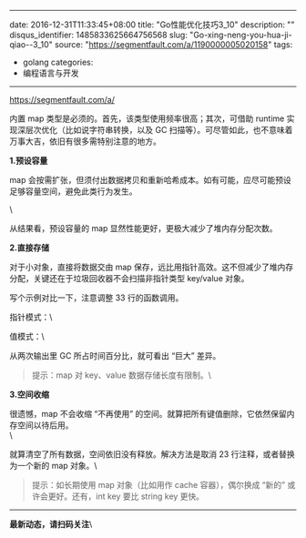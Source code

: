 
---
date: 2016-12-31T11:33:45+08:00
title: "Go性能优化技巧3_10"
description: ""
disqus_identifier: 1485833625664756568
slug: "Go-xing-neng-you-hua-ji-qiao--3_10"
source: "https://segmentfault.com/a/1190000005020158"
tags: 
- golang 
categories:
- 编程语言与开发
---

https://segmentfault.com/a/

内置 map 类型是必须的。首先，该类型使用频率很高；其次，可借助 runtime
实现深层次优化（比如说字符串转换，以及 GC
扫描等）。可尽管如此，也不意味着万事大吉，依旧有很多需特别注意的地方。

**1.预设容量**

map
会按需扩张，但须付出数据拷贝和重新哈希成本。如有可能，应尽可能预设足够容量空间，避免此类行为发生。

\

从结果看，预设容量的 map 显然性能更好，更极大减少了堆内存分配次数。

**2.直接存储**

对于小对象，直接将数据交由 map
保存，远比用指针高效。这不但减少了堆内存分配，关键还在于垃圾回收器不会扫描非指针类型
key/value 对象。

写个示例对比一下，注意调整 33 行的函数调用。

指针模式：\

值模式：\

从两次输出里 GC 所占时间百分比，就可看出 “巨大” 差异。

> 提示：map 对 key、value 数据存储长度有限制。\

**3.空间收缩**

很遗憾，map 不会收缩 “不再使用”
的空间。就算把所有键值删除，它依然保留内存空间以待后用。\
\

就算清空了所有数据，空间依旧没有释放。解决方法是取消 23
行注释，或者替换为一个新的 map 对象。\

> 提示：如长期使用 map 对象（比如用作 cache 容器），偶尔换成 “新的”
> 或许会更好。还有，int key 要比 string key 更快。

------------------------------------------------------------------------

**最新动态，请扫码关注**\


